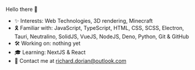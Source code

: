 Hello there 👋

- ✨ Interests: Web Technologies, 3D rendering, Minecraft
- 🎗️ Familiar with: JavaScript, TypeScript, HTML, CSS, SCSS, Electron, Tauri, Neutralino, SolidJS, VueJS, NodeJS, Deno, Python, Git & GitHub
- 🛠️ Working on: nothing yet
- 🎓 Learning: NextJS & React
- 📩 Contact me at richard.dorian@outlook.com
